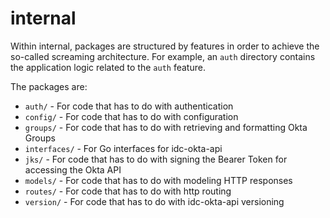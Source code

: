 # internal
Within internal, packages are structured by features in order to achieve the so-called screaming architecture. 
For example, an `auth` directory contains the application logic related to the `auth` feature.

The packages are:
- `auth/`     - For code that has to do with authentication
- `config/`   - For code that has to do with configuration
- `groups/`   - For code that has to do with retrieving and formatting Okta Groups
- `interfaces/` - For Go interfaces for idc-okta-api
- `jks/`        - For code that has to do with signing the Bearer Token for accessing the Okta API
- `models/`     - For code that has to do with modeling HTTP responses
- `routes/`     - For code that has to do with http routing 
- `version/`    - For code that has to do with idc-okta-api versioning

